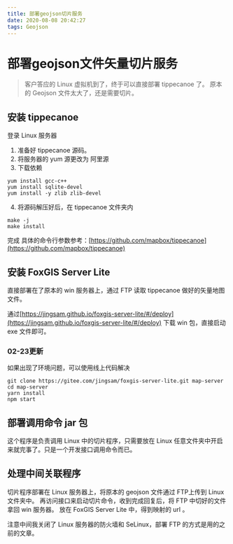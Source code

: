 ```yaml
---
title: 部署geojson切片服务
date: 2020-08-08 20:42:27
tags: Geojson
---
```


# 部署geojson文件矢量切片服务
> 客户答应的 Linux 虚拟机到了，终于可以直接部署 tippecanoe 了。
> 原本的 Geojson 文件太大了，还是需要切片。
> 
<!--more-->

## 安装 tippecanoe
登录 Linux 服务器
1. 准备好 tippecanoe 源码。
2. 将服务器的 yum 源更改为 阿里源
3. 下载依赖
```
yum install gcc-c++
yum install sqlite-devel
yum install -y zlib zlib-devel
```
4. 将源码解压好后，在 tippecanoe 文件夹内
```
make -j
make install
```
完成
具体的命令行参数参考：[https://github.com/mapbox/tippecanoe](https://github.com/mapbox/tippecanoe)
## 安装 FoxGIS Server Lite
直接部署在了原本的 win 服务器上，通过 FTP 读取 tippecanoe 做好的矢量地图文件。

通过[https://jingsam.github.io/foxgis-server-lite/#/deploy](https://jingsam.github.io/foxgis-server-lite/#/deploy) 下载 win 包，直接启动 exe 文件即可。

### 02-23更新
如果出现了环境问题，可以使用线上代码解决
```
git clone https://gitee.com/jingsam/foxgis-server-lite.git map-server
cd map-server
yarn install
npm start
```

## 部署调用命令 jar 包
这个程序是负责调用 Linux 中的切片程序，只需要放在 Linux 任意文件夹中开启来就完事了。只是一个开发接口调用命令而已。

## 处理中间关联程序
切片程序部署在 Linux 服务器上，将原本的 geojson 文件通过 FTP上传到 Linux 文件夹中。
再访问接口来启动切片命令，收到完成回复后，将 FTP 中切好的文件拿回 win 服务器。
放在 FoxGIS Server Lite 中，得到映射的 url 。

注意中间我关闭了 Linux 服务器的防火墙和 SeLinux，部署 FTP 的方式是用的之前的文章。


